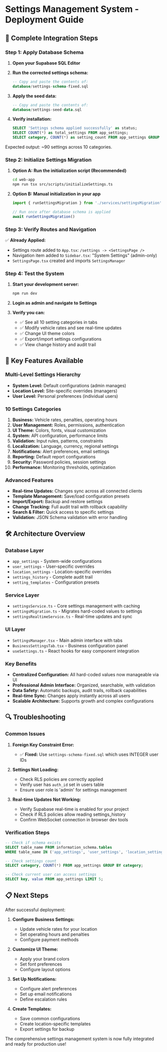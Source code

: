 # Settings Management System - Deployment Guide

## 🚀 Complete Integration Steps

### Step 1: Apply Database Schema

1. **Open your Supabase SQL Editor**
2. **Run the corrected settings schema:**
   ```sql
   -- Copy and paste the contents of:
   database/settings-schema-fixed.sql
   ```

3. **Apply the seed data:**
   ```sql
   -- Copy and paste the contents of:
   database/settings-seed-data.sql
   ```

4. **Verify installation:**
   ```sql
   SELECT 'Settings schema applied successfully' as status;
   SELECT COUNT(*) as total_settings FROM app_settings;
   SELECT category, COUNT(*) as setting_count FROM app_settings GROUP BY category;
   ```

Expected output: ~90 settings across 10 categories.

### Step 2: Initialize Settings Migration

1. **Option A: Run the initialization script (Recommended)**
   ```bash
   cd web-app
   npm run tsx src/scripts/initializeSettings.ts
   ```

2. **Option B: Manual initialization in your app**
   ```typescript
   import { runSettingsMigration } from './services/settingsMigration'
   
   // Run once after database schema is applied
   await runSettingsMigration()
   ```

### Step 3: Verify Routes and Navigation

✅ **Already Applied:**
- Settings route added to `App.tsx`: `/settings -> <SettingsPage />`
- Navigation item added to `Sidebar.tsx`: "System Settings" (admin-only)
- `SettingsPage.tsx` created and imports `SettingsManager`

### Step 4: Test the System

1. **Start your development server:**
   ```bash
   npm run dev
   ```

2. **Login as admin and navigate to Settings**
3. **Verify you can:**
   - ✅ See all 10 setting categories in tabs
   - ✅ Modify vehicle rates and see real-time updates
   - ✅ Change UI theme colors
   - ✅ Export/import settings configurations
   - ✅ View change history and audit trail

## 🔧 Key Features Available

### Multi-Level Settings Hierarchy
- **System Level:** Default configurations (admin manages)
- **Location Level:** Site-specific overrides (managers)
- **User Level:** Personal preferences (individual users)

### 10 Settings Categories
1. **Business:** Vehicle rates, penalties, operating hours
2. **User Management:** Roles, permissions, authentication
3. **UI Theme:** Colors, fonts, visual customization
4. **System:** API configuration, performance limits
5. **Validation:** Input rules, patterns, constraints
6. **Localization:** Language, currency, regional settings
7. **Notifications:** Alert preferences, email settings
8. **Reporting:** Default report configurations
9. **Security:** Password policies, session settings
10. **Performance:** Monitoring thresholds, optimization

### Advanced Features
- **Real-time Updates:** Changes sync across all connected clients
- **Template Management:** Save/load configuration presets
- **Import/Export:** Backup and restore settings
- **Change Tracking:** Full audit trail with rollback capability
- **Search & Filter:** Quick access to specific settings
- **Validation:** JSON Schema validation with error handling

## 🛠️ Architecture Overview

### Database Layer
- `app_settings` - System-wide configurations
- `user_settings` - User-specific overrides
- `location_settings` - Location-specific overrides
- `settings_history` - Complete audit trail
- `setting_templates` - Configuration presets

### Service Layer
- `settingsService.ts` - Core settings management with caching
- `settingsMigration.ts` - Migrates hard-coded values to settings
- `settingsRealtimeService.ts` - Real-time updates and sync

### UI Layer
- `SettingsManager.tsx` - Main admin interface with tabs
- `BusinessSettingsTab.tsx` - Business configuration panel
- `useSettings.ts` - React hooks for easy component integration

### Key Benefits
- **Centralized Configuration:** All hard-coded values now manageable via UI
- **Professional Admin Interface:** Organized, searchable, with validation
- **Data Safety:** Automatic backups, audit trails, rollback capabilities
- **Real-time Sync:** Changes apply instantly across all users
- **Scalable Architecture:** Supports growth and complex configurations

## 🔍 Troubleshooting

### Common Issues

1. **Foreign Key Constraint Error:**
   - ✅ **Fixed:** Use `settings-schema-fixed.sql` which uses INTEGER user IDs

2. **Settings Not Loading:**
   - Check RLS policies are correctly applied
   - Verify user has `auth_id` set in users table
   - Ensure user role is 'admin' for settings management

3. **Real-time Updates Not Working:**
   - Verify Supabase real-time is enabled for your project
   - Check if RLS policies allow reading settings_history
   - Confirm WebSocket connection in browser dev tools

### Verification Steps

```sql
-- Check if schema exists
SELECT table_name FROM information_schema.tables 
WHERE table_name IN ('app_settings', 'user_settings', 'location_settings');

-- Check settings count
SELECT category, COUNT(*) FROM app_settings GROUP BY category;

-- Check current user can access settings
SELECT key, value FROM app_settings LIMIT 5;
```

## 📋 Next Steps

After successful deployment:

1. **Configure Business Settings:**
   - Update vehicle rates for your location
   - Set operating hours and penalties
   - Configure payment methods

2. **Customize UI Theme:**
   - Apply your brand colors
   - Set font preferences
   - Configure layout options

3. **Set Up Notifications:**
   - Configure alert preferences
   - Set up email notifications
   - Define escalation rules

4. **Create Templates:**
   - Save common configurations
   - Create location-specific templates
   - Export settings for backup

The comprehensive settings management system is now fully integrated and ready for production use!